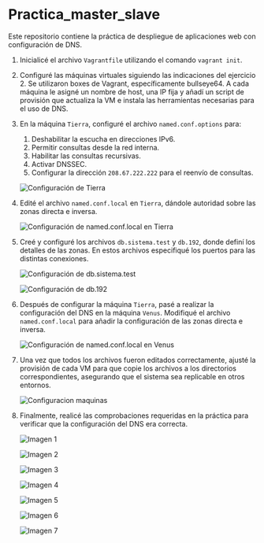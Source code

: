 # Practica_master_slave
Este repositorio contiene la práctica de despliegue de aplicaciones web con configuración de DNS.

1. Inicialicé el archivo `Vagrantfile` utilizando el comando `vagrant init`.
2. Configuré las máquinas virtuales siguiendo las indicaciones del ejercicio 2. Se utilizaron boxes de Vagrant, específicamente bullseye64. A cada máquina le asigné un nombre de host, una IP fija y añadí un script de provisión que actualiza la VM e instala las herramientas necesarias para el uso de DNS.

3. En la máquina `Tierra`, configuré el archivo `named.conf.options` para:
   1. Deshabilitar la escucha en direcciones IPv6.
   2. Permitir consultas desde la red interna.
   3. Habilitar las consultas recursivas.
   4. Activar DNSSEC.
   5. Configurar la dirección `208.67.222.222` para el reenvío de consultas.

   ![Configuración de Tierra](./images/tierra-confiig.png)

4. Edité el archivo `named.conf.local` en `Tierra`, dándole autoridad sobre las zonas directa e inversa.

   ![Configuración de named.conf.local en Tierra](./images/named-config-tierra.png)

5. Creé y configuré los archivos `db.sistema.test` y `db.192`, donde definí los detalles de las zonas. En estos archivos especifiqué los puertos para las distintas conexiones.

   ![Configuración de db.sistema.test](./images/db.sistema-confg.png)

   ![Configuración de db.192](./images/192-config.png)

6. Después de configurar la máquina `Tierra`, pasé a realizar la configuración del DNS en la máquina `Venus`. Modifiqué el archivo `named.conf.local` para añadir la configuración de las zonas directa e inversa.

   ![Configuración de named.conf.local en Venus](./images/venus-confg.png)

7. Una vez que todos los archivos fueron editados correctamente, ajusté la provisión de cada VM para que copie los archivos a los directorios correspondientes, asegurando que el sistema sea replicable en otros entornos. 

    ![Configuracion maquinas](./images/vagrantfile-config.png)

8. Finalmente, realicé las comprobaciones requeridas en la práctica para verificar que la configuración del DNS era correcta.

   ![Imagen 1](./images/captura1.png)

   ![Imagen 2](./images/captura2.png)

   ![Imagen 3](./images/captura3.png)

   ![Imagen 4](./images/captura4.png)

   ![Imagen 5](./images/captura5.png)

   ![Imagen 6](./images/captura6.png)

   ![Imagen 7](./images/captura7.png)
